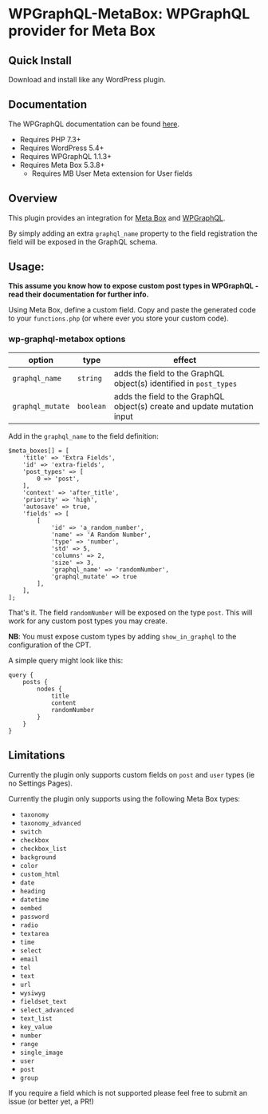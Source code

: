 # WPGraphQL-MetaBox: WPGraphQL provider for Meta Box

## Quick Install
Download and install like any WordPress plugin.

## Documentation
The WPGraphQL documentation can be found [here](https://docs.wpgraphql.com).

- Requires PHP 7.3+
- Requires WordPress 5.4+
- Requires WPGraphQL 1.1.3+
- Requires Meta Box 5.3.8+
  - Requires MB User Meta extension for User fields

## Overview
This plugin provides an integration for [Meta Box](https://metabox.io/) and [WPGraphQL](https://www.wpgraphql.com/).

By simply adding an extra `graphql_name` property to the field registration the field will be exposed in the GraphQL schema.

## Usage:
**This assume you know how to expose custom post types in WPGraphQL - read their documentation for further info.**

Using Meta Box, define a custom field. Copy and paste the generated code to your `functions.php` (or where ever you store your custom code).

### wp-graphql-metabox options
|option|type|effect|
|--|--|--|
|`graphql_name`|`string`|adds the field to the GraphQL object(s) identified in `post_types`|
|`graphql_mutate`|`boolean`|adds the field to the GraphQL object(s) create and update mutation input|

Add in the `graphql_name` to the field definition:

```
$meta_boxes[] = [
    'title' => 'Extra Fields',
    'id' => 'extra-fields',
    'post_types' => [
        0 => 'post',
    ],
    'context' => 'after_title',
    'priority' => 'high',
    'autosave' => true,
    'fields' => [
        [
            'id' => 'a_random_number',
            'name' => 'A Random Number',
            'type' => 'number',
            'std' => 5,
            'columns' => 2,
            'size' => 3,
            'graphql_name' => 'randomNumber',
            'graphql_mutate' => true
        ],
    ],
];
```

That's it. The field `randomNumber` will be exposed on the type `post`. This will work for any custom post types you may create.

**NB**: You must expose custom types by adding `show_in_graphql` to the configuration of the CPT.

A simple query might look like this:
```
query {
    posts {
        nodes {
            title
            content
            randomNumber
        }
    }
}
```

## Limitations
Currently the plugin only supports custom fields on `post` and `user` types (ie no Settings Pages).

Currently the plugin only supports using the following Meta Box types:
- `taxonomy`
- `taxonomy_advanced`
- `switch`
- `checkbox`
- `checkbox_list`
- `background`
- `color`
- `custom_html`
- `date`
- `heading`
- `datetime`
- `oembed`
- `password`
- `radio`
- `textarea`
- `time`
- `select`
- `email`
- `tel`
- `text`
- `url`
- `wysiwyg`
- `fieldset_text`
- `select_advanced`
- `text_list`
- `key_value`
- `number`
- `range`
- `single_image`
- `user`
- `post`
- `group`

If you require a field which is not supported please feel free to submit an issue (or better yet, a PR!)